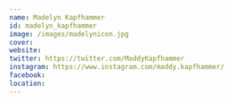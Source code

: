 ```yaml
---
name: Madelyn Kapfhammer
id: madelyn_kapfhammer
image: /images/madelynicon.jpg
cover:
website:
twitter: https://twitter.com/MaddyKapfhammer
instagram: https://www.instagram.com/maddy.kapfhammer/
facebook:
location:
---
```

